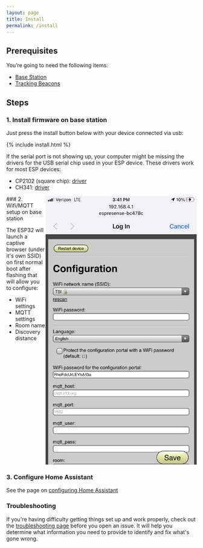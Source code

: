 ```yaml
---
layout: page
title: Install
permalink: /install
---
```


## Prerequisites

You’re going to need the following items:

* [Base Station](./hardware)
* [Tracking Beacons](./beacons)

## Steps

### 1. Install firmware on base station

Just press the install button below with your device connected via usb:

{% include install.html %}

If the serial port is not showing up, your computer might be missing the drivers for the USB serial chip used in your ESP device. These drivers work for most ESP devices:

* CP2102 (square chip): <a href="https://www.silabs.com/products/development-tools/software/usb-to-uart-bridge-vcp-drivers">driver</a>
* CH341: <a href="https://github.com/nodemcu/nodemcu-devkit/tree/master/Drivers">driver</a>

<img src="/images/captive_portal.png" style="float:right;left-margin:20px;width:400px">
### 2. Wifi/MQTT setup on base station

The ESP32 will launch a captive browser (under it's own SSID) on first normal boot after flashing that will allow you to configure:

* WiFi settings
* MQTT settings
* Room name
* Discovery distance

<br style="clear:both;">

### 3. Configure Home Assistant

See the page on [configuring Home Assistant](/home_assistant)

### Troubleshooting

If you're having difficulty getting things set up and work properly, check out the [troubleshooting page](/troubleshooting) before you open an issue. It will help you determine what information you need to provide to identify and fix what's gone wrong.
